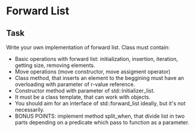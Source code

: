 # Forward List
## Task
Write your own implementation of forward list. Class must contain:
- Basic operations with forward list: initialization, insertion, iteration, getting size, removing elements. <br/>
- Move operations (move constructor, move assigment operator)
- Class method, that inserts an element to the beggining must have an overloading with parameter of r-value reference. 
- Constructor method with parameter of std::initializer_list.
- It must be a class template, that can work with objects.
- You should aim for an interface of std::forward_list ideally, but it's not necessarily.
- BONUS POINTS: implement method split_when, that divide list in two parts depending on a predicate which pass to function as a parameter.

